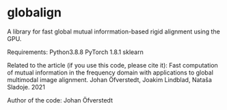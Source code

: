 # globalign
A library for fast global mutual inforrmation-based rigid alignment using the GPU.

Requirements:
Python3.8.8
PyTorch 1.8.1
sklearn

Related to the article (if you use this code, please cite it):
Fast computation of mutual information in the frequency domain with applications to global multimodal image alignment.
Johan Öfverstedt, Joakim Lindblad, Nataša Sladoje. 2021

Author of the code:
Johan Öfverstedt
